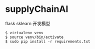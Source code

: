 # supplyChainAI
flask sklearn 开发模型

```shell
$ virtualenv venv
$ source venv/bin/activate
$ sudo pip install -r requirements.txt
```
